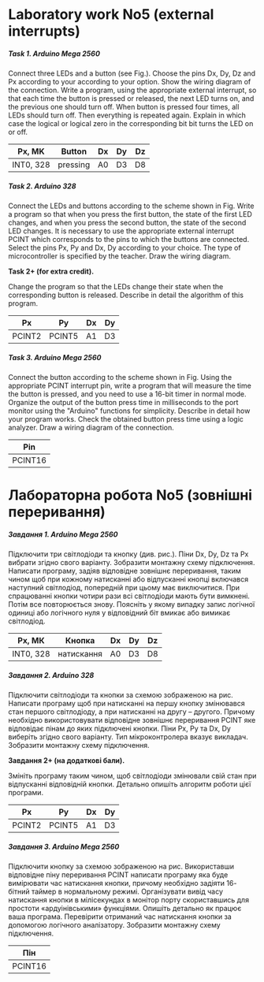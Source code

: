 # Laboratory work No5 (external interrupts)

##### Task 1. Arduino Mega 2560

Connect three LEDs and a button (see Fig.). Choose the pins Dx, Dy, Dz and Px according to your according to your
option. Show the wiring diagram of the connection. Write a program, using the appropriate external interrupt, so that
each time the button is pressed or released, the next LED turns on, and the previous one should turn off. When button is
pressed four times, all LEDs should turn off. Then everything is repeated again. Explain in which case the logical or
logical zero in the corresponding bit bit turns the LED on or off.

| Px, MK    | Button   | Dx | Dy | Dz |
|-----------|----------|----|----|----| 
| INT0, 328 | pressing | A0 | D3 | D8 |

##### Task 2. Arduino 328

Connect the LEDs and buttons according to the scheme shown in Fig.
Write a program so that when you press the first button, the state of the first LED changes, and when you press the
second button, the state of the second LED changes. It is necessary to use the appropriate external interrupt PCINT
which corresponds to the pins to which the buttons are connected. Select the pins Px, Py and Dx, Dy according to your
choice. The type of microcontroller is specified by the teacher. Draw the wiring diagram.

**Task 2+ (for extra credit).**

Change the program so that the LEDs change their state when the corresponding button is released. Describe in detail the
algorithm of this program.

| Px     | Py     | Dx | Dy |
|--------|--------|----|----|
| PCINT2 | PCINT5 | A1 | D3 | 

##### Task 3. Arduino Mega 2560

Connect the button according to the scheme shown in Fig. Using the appropriate PCINT interrupt pin, write a program that
will measure the time the button is pressed, and you need to use a 16-bit timer in normal mode. Organize the output of
the button press time in milliseconds to the port monitor using the "Arduino" functions for simplicity.
Describe in detail how your program works. Check the obtained button press time using a logic analyzer. Draw a wiring
diagram of the connection.

| Pin     |
|---------|
| PCINT16 |

# Лабораторна робота No5 (зовнішні переривання)

##### Завдання 1. Arduino Mega 2560

Підключити три світлодіоди та кнопку (див. рис.). Піни Dx, Dy, Dz та Px вибрати згідно свого
варіанту. Зобразити монтажну схему підключення. Написати
програму, задіяв відповідне зовнішнє
переривання, таким чином щоб при кожному
натисканні або відпусканні кнопці включався наступний світлодіод,
попередній при цьому має виключитися. При
спрацюванні кнопки чотири рази всі світлодіоди
мають бути вимкнені. Потім все повторюється
знову. Поясніть у якому випадку запис логічної
одиниці або логічного нуля у відповідний біт
вмикає або вимикає світлодіод.

| Px, МК    | Кнопка     | Dx | Dy | Dz |
|-----------|------------|----|----|----| 
| INT0, 328 | натискання | А0 | D3 | D8 |

##### Завдання 2. Arduino 328

Підключити світлодіоди та кнопки за
схемою зображеною на рис.
Написати програму щоб при натисканні на
першу кнопку змінювався стан першого
світлодіоду, а при натисканні на другу –
другого. Причому необхідно
використовувати відповідне зовнішнє
переривання PCINT яке відповідає пінам до
яких підключені кнопки. Піни Px, Py та Dx,
Dy виберіть згідно свого варіанту. Тип мікроконтролера
вказує викладач. Зобразити монтажну
схему підключення.

**Завдання 2+ (на додаткові бали).**

Змініть програму таким чином, щоб
світлодіоди змінювали свій стан при
відпусканні відповідній кнопки. Детально
опишіть алгоритм роботи цієї програми.

| Px     | Py     | Dx | Dy |
|--------|--------|----|----|
| PCINT2 | PCINT5 | А1 | D3 | 

##### Завдання 3. Arduino Mega 2560

Підключити кнопку за схемою зображеною на рис.
Використавши відповідне піну
переривання PCINT написати
програму яка буде вимірювати
час натискання кнопки,
причому необхідно задіяти 16-
бітний таймер в нормальному
режимі. Організувати вивід
часу натискання кнопки в
мілісекундах в монітор порту
скориставшись для простоти
«ардуінівськими» функціями.
Опишіть детально як працює
ваша програма. Перевірити отриманий час натискання кнопки за допомогою
логічного аналізатору. Зобразити монтажну схему підключення.

| Пін     |
|---------|
| PCINT16 | 

